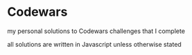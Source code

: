 # Codewars
my personal solutions to Codewars challenges that I complete

all solutions are written in Javascript unless otherwise stated
